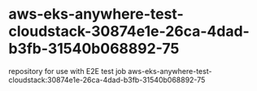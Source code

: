 # aws-eks-anywhere-test-cloudstack-30874e1e-26ca-4dad-b3fb-31540b068892-75
repository for use with E2E test job aws-eks-anywhere-test-cloudstack:30874e1e-26ca-4dad-b3fb-31540b068892-75
